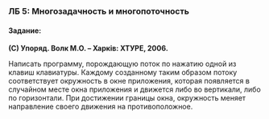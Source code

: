 ### ЛБ 5: Многозадачность и многопоточность

#### Задание:

**(C) Упоряд. Волк М.О. – Харків: ХТУРЕ, 2006.**

Написать программу, порождающую поток по нажатию одной из клавиш клавиатуры. 
Каждому созданному таким образом потоку соответствует окружность в окне приложения, которая появляется 
в случайном месте окна приложения и движется либо во вертикали, либо по горизонтали. При достижении 
границы окна, окружность меняет направление своего движения на противоположное.
